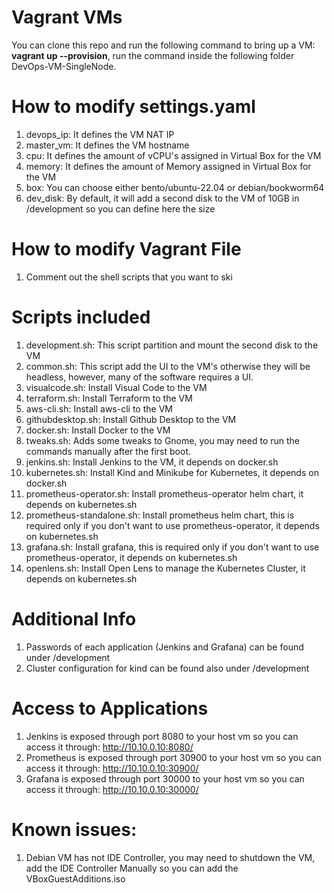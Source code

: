 # Vagrant VMs

You can clone this repo and run the following command to bring up a VM: **vagrant up --provision**, run the command inside the following folder DevOps-VM-SingleNode.

# How to modify settings.yaml

1. devops_ip: It defines the VM NAT IP
2. master_vm: It defines the VM hostname
3. cpu: It defines the amount of vCPU's assigned in Virtual Box for the VM
4. memory: It defines the amount of Memory assigned in Virtual Box for the VM
5. box: You can choose either bento/ubuntu-22.04 or debian/bookworm64
6. dev_disk: By default, it will add a second disk to the VM of 10GB in /development so you can define here the size

# How to modify Vagrant File

1. Comment out the shell scripts that you want to ski

# Scripts included

1. development.sh: This script partition and mount the second disk to the VM
2. common.sh: This script add the UI to the VM's otherwise they will be headless, however, many of the software requires a UI.
3. visualcode.sh: Install Visual Code to the VM
4. terraform.sh: Install Terraform to the VM
5. aws-cli.sh: Install aws-cli to the VM
6. githubdesktop.sh: Install Github Desktop to the VM
7. docker.sh: Install Docker to the VM
8. tweaks.sh: Adds some tweaks to Gnome, you may need to run the commands manually after the first boot.
9. jenkins.sh: Install Jenkins to the VM, it depends on docker.sh
10. kubernetes.sh: Install Kind and Minikube for Kubernetes, it depends on docker.sh
11. prometheus-operator.sh: Install prometheus-operator helm chart, it depends on kubernetes.sh
12. prometheus-standalone.sh: Install prometheus helm chart, this is required only if you don't want to use prometheus-operator, it depends on kubernetes.sh
13. grafana.sh: Install grafana, this is required only if you don't want to use prometheus-operator, it depends on kubernetes.sh
14. openlens.sh: Install Open Lens to manage the Kubernetes Cluster, it depends on kubernetes.sh

# Additional Info

1. Passwords of each application (Jenkins and Grafana) can be found under /development
2. Cluster configuration for kind can be found also under /development

# Access to Applications

1. Jenkins is exposed through port 8080 to your host vm so you can access it through: http://10.10.0.10:8080/
2. Prometheus is exposed through port 30900 to your host vm so you can access it through: http://10.10.0.10:30900/
3. Grafana is exposed through port 30000 to your host vm so you can access it through: http://10.10.0.10:30000/

# Known issues:

1. Debian VM has not IDE Controller, you may need to shutdown the VM, add the IDE Controller Manually so you can add the VBoxGuestAdditions.iso
